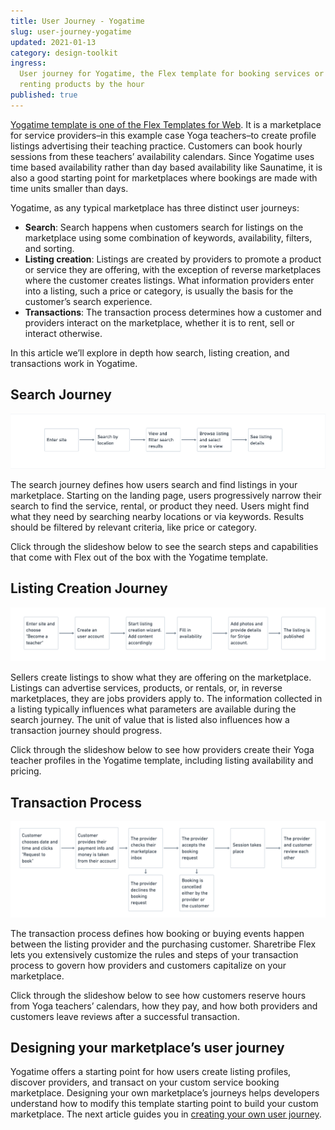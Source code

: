 ```yaml
---
title: User Journey - Yogatime
slug: user-journey-yogatime
updated: 2021-01-13
category: design-toolkit
ingress:
  User journey for Yogatime, the Flex template for booking services or
  renting products by the hour
published: true
---
```


[Yogatime template is one of the Flex Templates for Web](https://www.youtube.com/watch?v=vbw6_wm9E4g).
It is a marketplace for service providers–in this example case Yoga
teachers–to create profile listings advertising their teaching practice.
Customers can book hourly sessions from these teachers’ availability
calendars. Since Yogatime uses time based availability rather than day
based availability like Saunatime, it is also a good starting point for
marketplaces where bookings are made with time units smaller than days.

Yogatime, as any typical marketplace has three distinct user journeys:

- **Search**: Search happens when customers search for listings on the
  marketplace using some combination of keywords, availability, filters,
  and sorting.
- **Listing creation**: Listings are created by providers to promote a
  product or service they are offering, with the exception of reverse
  marketplaces where the customer creates listings. What information
  providers enter into a listing, such a price or category, is usually
  the basis for the customer’s search experience.
- **Transactions**: The transaction process determines how a customer
  and providers interact on the marketplace, whether it is to rent, sell
  or interact otherwise.

In this article we’ll explore in depth how search, listing creation, and
transactions work in Yogatime.

## Search Journey

![Yogatime Search Journey](Yogatime_Search_Journey.png)

The search journey defines how users search and find listings in your
marketplace. Starting on the landing page, users progressively narrow
their search to find the service, rental, or product they need. Users
might find what they need by searching nearby locations or via keywords.
Results should be filtered by relevant criteria, like price or category.

Click through the slideshow below to see the search steps and
capabilities that come with Flex out of the box with the Yogatime
template.

<yogasearchcarousel title="Search journey">

</yogasearchcarousel>

## Listing Creation Journey

![Yogatime Listing Creation Journey](Yogatime_Listing_Creation_Journey.png)

Sellers create listings to show what they are offering on the
marketplace. Listings can advertise services, products, or rentals, or,
in reverse marketplaces, they are jobs providers apply to. The
information collected in a listing typically influences what parameters
are available during the search journey. The unit of value that is
listed also influences how a transaction journey should progress.

Click through the slideshow below to see how providers create their Yoga
teacher profiles in the Yogatime template, including listing
availability and pricing.

<yogacreationcarousel title="Listing Creation Journey">

</yogacreationcarousel>

## Transaction Process

![Yogatime Transaction Process](Yogatime_Transaction_Journey.png)

The transaction process defines how booking or buying events happen
between the listing provider and the purchasing customer. Sharetribe
Flex lets you extensively customize the rules and steps of your
transaction process to govern how providers and customers capitalize on
your marketplace.

Click through the slideshow below to see how customers reserve hours
from Yoga teachers’ calendars, how they pay, and how both providers and
customers leave reviews after a successful transaction.

<yogatransactioncarousel title="Transaction Process">

</yogatransactioncarousel>

## Designing your marketplace’s user journey

Yogatime offers a starting point for how users create listing profiles,
discover providers, and transact on your custom service booking
marketplace. Designing your own marketplace’s journeys helps developers
understand how to modify this template starting point to build your
custom marketplace. The next article guides you in
[creating your own user journey](/design-toolkit/your-user-journey-a-guide/).
